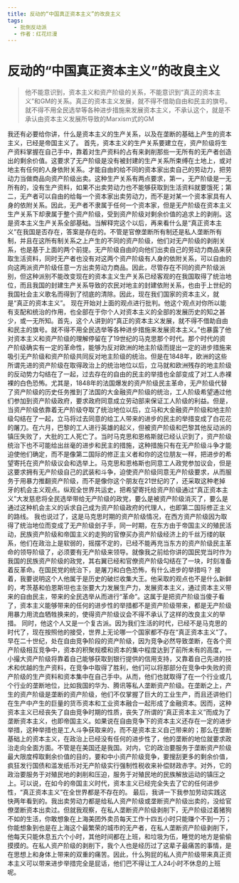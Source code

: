 ```yaml
---
title: 反动的“中国真正资本主义”的改良主义
tags:
  - 批倒反动派
  - 作者：红花烂漫
---
```


# 反动的“中国真正资本主义”的改良主义

> 他不能意识到，资本主义和资产阶级的关系，不能意识到“真正的资本主义”和GM的关系。真正的资本主义发展，就不得不借助自由和民主的旗号。就不得不用全民选举等各种进步措施来发展资本主义，不承认这个，就是不承认由资本主义发展所导致的Marxism式的GM

我还有必要给你讲，什么是资本主义的生产关系，以及在垄断的基础上产生的资本主义，已经是帝国主义了。
首先，资本主义的生产关系要建立在，资产阶级将生产资料掌握在自己手中，靠着对生产资料的占有来剥削那些一无所有的无产者创造出的剩余价值。这要求了无产阶级是没有被封建的生产关系所束缚在土地上，或对地主有任何的人身依附关系。才能自由的给不同的资本家出卖自己的劳动力，把劳动力当做商品向资产阶级出卖。这种生产关系有两点要求，第一，无产阶级是一无所有的，没有生产资料，如果不出卖劳动力也不能够获取到生活资料就要饿死；第二，无产者可以自由的给每一个资本家出卖劳动力，而不是对某一个资本家具有人身的依附关系。因此，无产者不隶属于任何一个资本家，但是无产阶级在资本主义生产关系下却隶属于整个资产阶级，受到资产阶级对剩余价值的追求上的剥削。这是资本主义生产关系全部基础。当解释完这个以后，再来看什么是“真正资本主义”在我国是否存在，答案是存在的。不管是官僚垄断所有制还是私人垄断所有制，并且在这所有制关系之上产生的不同的资产阶级，他们对无产阶级的剥削关系，也是基于上面的两个前提。无产阶级自由的向他们出卖自己的劳动力商品来获取生活资料，同时无产者也没有对这两个资产阶级有人身的依附关系，可以自由的向这两派资产阶级任意一方出卖劳动力商品。因此，尽管存在不同的资产阶级派别，但这种派别不能改变现在的资本主义生产关系已经客观的在我国取得了统治地位，而且我国的封建生产关系导致的农民对地主的封建依附关系，也由于上世纪的我国社会主义歌名而得到了彻底的清除。因此，现在我们国家的资本主义，就是“真正的资本主义”。
现在开始对上面的观点进行批判。他这个观点对你所以能有支配和统治的作用，也全部在于你个人对资本主义的全部的发展历史的知之甚少，或一无所知。首先，这个人讲到的“真正的资本主义发展，就不得不借助自由和民主的旗号。就不得不用全民选举等各种进步措施来发展资本主义。”也暴露了他对资本主义和资产阶级的理解停留在了19世纪的马克思那个时代。那个时代的资产阶级确实有一定的革命性，能够为反对欧洲的地主阶级而提出一定的进步措施来吸引无产阶级和资产阶级共同反对地主阶级的统治。但是在1848年，欧洲的这些所谓先进的资产阶级在取得政治上的统治地位以后，立马就和欧洲残存的地主阶级的反动势力勾结在了一起，过去存在的自由的民主的举措也全部变成了对工人赤裸裸的白色恐怖。尤其是，1848年的法国爆发的资产阶级民主革命，无产阶级代替了资产阶级的历史任务推到了法国的大金融资产阶级的统治，工人阶级希望通过他们参加到资产阶级政府，要求政府同意成立劳动部来保证工人阶级的利益。但是，当资产阶级依靠着无产阶级夺取了统治地位以后，立马和大金融资产阶级和地主阶级勾结在了一起，立马将过去同意的给工人带来的进步的民主的举措变成了白花花的屠刀。在六月，巴黎的工人进行英雄的起义，但被资产阶级和巴黎其他反动派的镇压失败了，大批的工人死亡了。当时马克思和恩格斯就已经认识到了，资产阶级统治下也不可能给出丝毫的进步和民主的措施，这种措施只有在无产阶级斗争才能迫使他们确定，而不是像第二国际的修正主义者和你的这位朋友一样，把进步的希望寄托在资产阶级议会和选举上。马克思和恩格斯也同意工人政党参加议会，但是这要求拥有无产阶级自己的武装和斗争，迫使资产阶级同意无产阶级要求，从而服务于用暴力推翻资产阶级，而不是像你这个朋友在21世纪的了，还采取这种老掉牙的机会主义观点。纵观全世界共运史，把希望寄托给资产阶级通过“真正资本主义”大发慈悲将全民选举带给无产阶级的政党，要么是被资产阶级消灭了，要么是通过这种机会主义的诉求自己成为资产阶级政府的代理人，也即第二国际修正主义的路线。
我也说过了，这是马克思时期的资产阶级情况，在西方资产阶级因为取得了统治地位而变成了无产阶级刽子手，同一时期，在东方由于帝国主义的殖民活动，民族资产阶级和帝国主义的走狗的官僚买办资产阶级经济上的千丝万缕的联系，他们在政治上是软弱的，摇摆不定的，已经不能再充当东方的资产阶级民主革命的领导阶级了，必须要有无产阶级来领导。就像我之前给你讲的国民党当时作为我国的民族资产阶级的政党，其右翼已经和官僚资产阶级勾结在了一块，时刻准备着反革命。在国民党的统治下，是屠刀和白色恐怖，有什么进步的举措吗？
接着，我要说明这个人他属于是历史的破烂收集大王。他采取的观点也不是什么新鲜的，考茨基和伯恩斯坦也主张要大力发展生产力，发展资本主义，通过资本主义带来的自由民主，带来的全民选举从而进行“革命”。这属于是把资产阶级当傻子看了，资本主义能够带来的任何的进步性的举措都不是资产阶级带来，都是无产阶级用暴力用流血牺牲换来的，使得资产阶级议会不得不承认了这样的改良主义的举措。
同时，他这个人又是一个复古派。因为我们生活的时代，已经不是马克思的时代了，现在按照他的接受，世界上无论哪一个国家都不存在“真正资本主义”了。早在二十世纪，处在自由竞争阶段的资产阶级，因为竞争必然导致垄断，在各个资产阶级相互竞争中，资本的积聚规模和资本的集中程度达到了前所未有的高度，一小撮大资产阶级将靠着自己能够获取到银行提供的信用支持，又靠着自己先进的技术和优越的生产资料，在竞争中取得了胜利，他们可以将那部分在竞争中失败的资产阶级的生产资料和资本集中在自己手中。从而，他们也就取得了在一个行业或几个行业的垄断地位，比如我国的华为、腾讯等私人垄断资产阶级。在垄断之上，产生的资产阶级是垄断的资产阶级，他们不仅掌握了巨大的工业生产，而且还讲他们在生产中产生的巨量的货币资本和工业资本融合一起形成了金融资本。因而，这种资本主义已经丧失了自由竞争时期的性质，丧失了所谓的“真正资本主义”而成为了垄断资本主义，也即帝国主义。如果说在自由竞争下的资本主义还存在一定的进步举措，这种举措也是工人斗争获取来的，而不是资本主义自己带来的；那么在垄断基础上的资本主义，在政治上已经没有任何的进步性了，他的垄断的地位就要求政治走向全面方面。不管是在美国还是我国。对内，它的政治要服务于垄断资产阶级最大限度榨取剩余价值的目的，要和中小资产阶级竞争，要搜刮更多的剩余价值，疯狂发行国债和滥发纸币对无产阶级实行强制性税收来补偿财政赤字。对外，它的政治要服务于对殖民地的剥削和压迫，服务于对殖民地的民族解放运动的镇压之上。可以说，在如今的帝国主义时代，资本主义已经完全失去了它的任何进步性，“真正资本主义”在全世界都是不存在的。
最后，我讲一下我参加劳动实践这快两年看到的。我出卖劳动力都是给私人资产阶级或垄断资产阶级出卖的，没给官僚垄断资本出卖过。但就我观察，在私人垄断资产阶级剥削下，无产阶级过着猪狗不如的生活，你敢想象在上海美团外卖员每天工作十四五小时只能赚个不到一万；你能想象到也是在上海这个最繁荣的城市的无产者，在私人垄断资产阶级剥削下，他每天只能休息五六个小时，其他时间都在上班，和垃圾为伍，睡觉的地方是偷偷摸摸的。在私人资产阶级的剥削下，我个人也是经历过了这辈子最痛苦的事情，是在思想上和身体上带来的双重的痛苦。因此，什么狗屁的私人资产阶级带来真正资本主义可以带来进步举措完全是屁话，他们巴不得让工人24小时不休息的上班呢。